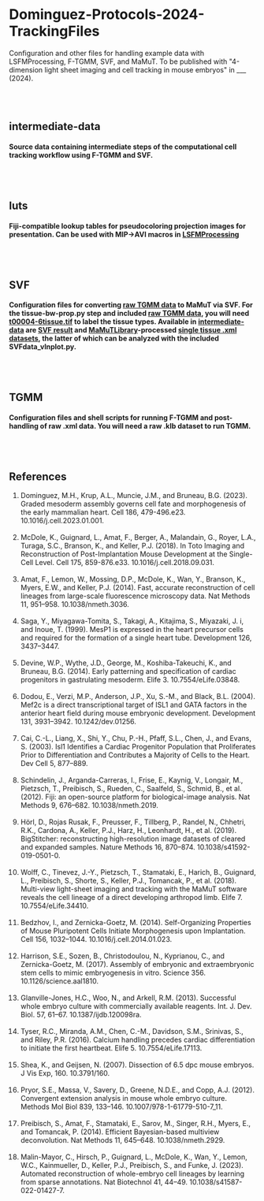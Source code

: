 # Dominguez-Protocols-2024-TrackingFiles
Configuration and other files for handling example data with LSFMProcessing, F-TGMM, SVF, and MaMuT.  To be published with "4-dimension light sheet imaging and cell tracking in mouse embryos" in ___ (2024).

<br><br>
## intermediate-data
#### Source data containing intermediate steps of the computational cell tracking workflow using F-TGMM and SVF.

<br><br>
## luts
#### Fiji-compatible lookup tables for pseudocoloring projection images for presentation. Can be used with MIP->AVI macros in [LSFMProcessing](https://github.com/mhdominguez/LSFMProcessing)
                
<br><br>
## SVF
#### Configuration files for converting [raw TGMM data](https://github.com/mhdominguez/Dominguez-Protocols-2024-TrackingFiles/raw/main/intermediate-data/TGMM_result.tar.gz) to MaMuT via SVF. For the tissue-bw-prop.py step and included [raw TGMM data](https://github.com/mhdominguez/Dominguez-Protocols-2024-TrackingFiles/raw/main/intermediate-data/TGMM_result.tar.gz), you will need [t00004-6tissue.tif](https://github.com/mhdominguez/Dominguez-Protocols-2024-TrackingFiles/raw/main/intermediate-data/t00004-6tissue.tif) to label the tissue types. Available in [intermediate-data](tree/main/intermediate-data) are [SVF result](https://github.com/mhdominguez/Dominguez-Protocols-2024-TrackingFiles/raw/main/intermediate-data/SVF_to_MaMuT_output.xml.gz) and [MaMuTLibrary](https://github.com/mhdominguez/MaMuTLibrary)-processed [single tissue .xml datasets](https://github.com/mhdominguez/Dominguez-Protocols-2024-TrackingFiles/raw/main/intermediate-data/SVF_4tissue_datasets.tar.gz), the latter of which can be analyzed with the included SVFdata_vlnplot.py.

<br><br>
## TGMM
#### Configuration files and shell scripts for running F-TGMM and post-handling of raw .xml data. You will need a raw .klb dataset to run TGMM.

<br><br>
## References
1.	Dominguez, M.H., Krup, A.L., Muncie, J.M., and Bruneau, B.G. (2023). Graded mesoderm assembly governs cell fate and morphogenesis of the early mammalian heart. Cell 186, 479-496.e23. 10.1016/j.cell.2023.01.001.
<br><br>
2.	McDole, K., Guignard, L., Amat, F., Berger, A., Malandain, G., Royer, L.A., Turaga, S.C., Branson, K., and Keller, P.J. (2018). In Toto Imaging and Reconstruction of Post-Implantation Mouse Development at the Single-Cell Level. Cell 175, 859-876.e33. 10.1016/j.cell.2018.09.031.
<br><br>
3.	Amat, F., Lemon, W., Mossing, D.P., McDole, K., Wan, Y., Branson, K., Myers, E.W., and Keller, P.J. (2014). Fast, accurate reconstruction of cell lineages from large-scale fluorescence microscopy data. Nat Methods 11, 951–958. 10.1038/nmeth.3036.
<br><br>
4.	Saga, Y., Miyagawa-Tomita, S., Takagi, A., Kitajima, S., Miyazaki, J. i, and Inoue, T. (1999). MesP1 is expressed in the heart precursor cells and required for the formation of a single heart tube. Development 126, 3437–3447.
<br><br>
5.	Devine, W.P., Wythe, J.D., George, M., Koshiba-Takeuchi, K., and Bruneau, B.G. (2014). Early patterning and specification of cardiac progenitors in gastrulating mesoderm. Elife 3. 10.7554/eLife.03848.
<br><br>
6.	Dodou, E., Verzi, M.P., Anderson, J.P., Xu, S.-M., and Black, B.L. (2004). Mef2c is a direct transcriptional target of ISL1 and GATA factors in the anterior heart field during mouse embryonic development. Development 131, 3931–3942. 10.1242/dev.01256.
<br><br>
7.	Cai, C.-L., Liang, X., Shi, Y., Chu, P.-H., Pfaff, S.L., Chen, J., and Evans, S. (2003). Isl1 Identifies a Cardiac Progenitor Population that Proliferates Prior to Differentiation and Contributes a Majority of Cells to the Heart. Dev Cell 5, 877–889.
<br><br>
8.	Schindelin, J., Arganda-Carreras, I., Frise, E., Kaynig, V., Longair, M., Pietzsch, T., Preibisch, S., Rueden, C., Saalfeld, S., Schmid, B., et al. (2012). Fiji: an open-source platform for biological-image analysis. Nat Methods 9, 676–682. 10.1038/nmeth.2019.
<br><br>
9.	Hörl, D., Rojas Rusak, F., Preusser, F., Tillberg, P., Randel, N., Chhetri, R.K., Cardona, A., Keller, P.J., Harz, H., Leonhardt, H., et al. (2019). BigStitcher: reconstructing high-resolution image datasets of cleared and expanded samples. Nature Methods 16, 870–874. 10.1038/s41592-019-0501-0.
<br><br>
10.	Wolff, C., Tinevez, J.-Y., Pietzsch, T., Stamataki, E., Harich, B., Guignard, L., Preibisch, S., Shorte, S., Keller, P.J., Tomancak, P., et al. (2018). Multi-view light-sheet imaging and tracking with the MaMuT software reveals the cell lineage of a direct developing arthropod limb. Elife 7. 10.7554/eLife.34410.
<br><br>
11.	Bedzhov, I., and Zernicka-Goetz, M. (2014). Self-Organizing Properties of Mouse Pluripotent Cells Initiate Morphogenesis upon Implantation. Cell 156, 1032–1044. 10.1016/j.cell.2014.01.023.
<br><br>
12.	Harrison, S.E., Sozen, B., Christodoulou, N., Kyprianou, C., and Zernicka-Goetz, M. (2017). Assembly of embryonic and extraembryonic stem cells to mimic embryogenesis in vitro. Science 356. 10.1126/science.aal1810.
<br><br>
13.	Glanville-Jones, H.C., Woo, N., and Arkell, R.M. (2013). Successful whole embryo culture with commercially available reagents. Int. J. Dev. Biol. 57, 61–67. 10.1387/ijdb.120098ra.
<br><br>
14.	Tyser, R.C., Miranda, A.M., Chen, C.-M., Davidson, S.M., Srinivas, S., and Riley, P.R. (2016). Calcium handling precedes cardiac differentiation to initiate the first heartbeat. Elife 5. 10.7554/eLife.17113.
<br><br>
15.	Shea, K., and Geijsen, N. (2007). Dissection of 6.5 dpc mouse embryos. J Vis Exp, 160. 10.3791/160.
<br><br>
16.	Pryor, S.E., Massa, V., Savery, D., Greene, N.D.E., and Copp, A.J. (2012). Convergent extension analysis in mouse whole embryo culture. Methods Mol Biol 839, 133–146. 10.1007/978-1-61779-510-7_11.
<br><br>
17.	Preibisch, S., Amat, F., Stamataki, E., Sarov, M., Singer, R.H., Myers, E., and Tomancak, P. (2014). Efficient Bayesian-based multiview deconvolution. Nat Methods 11, 645–648. 10.1038/nmeth.2929.
<br><br>
18.	Malin-Mayor, C., Hirsch, P., Guignard, L., McDole, K., Wan, Y., Lemon, W.C., Kainmueller, D., Keller, P.J., Preibisch, S., and Funke, J. (2023). Automated reconstruction of whole-embryo cell lineages by learning from sparse annotations. Nat Biotechnol 41, 44–49. 10.1038/s41587-022-01427-7.
